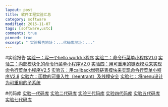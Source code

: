 ```yaml
---
layout: post
title: 软件工程实验汇总
category: software
modified: 2015-11-07
tags: [software,ustc]
comments: true
pinned: true
excerpt: " 实验报告地址：...代码库地址：..."
---
```

#实验报告
[实验一：写一个hello world小程序](https://www.shiyanlou.com/courses/reports/641974)
[实验二：命令行菜单小程序V1.0](https://www.shiyanlou.com/courses/reports/650482)
[实验三：内部模块化的命令行菜单小程序V2.0](https://www.shiyanlou.com/courses/reports/650485)
[实验四：用可重用的链表模块来实现命令行菜单小程序V2.5](https://www.shiyanlou.com/courses/reports/695822)
[实验五：用callback增强链表模块来实现命令行菜单小程序V2.8](https://www.shiyanlou.com/courses/reports/710072)
[实验六：函数的可重入性（reentrant）及线程安全](https://www.shiyanlou.com/courses/reports/710138)
[实验七：将menu设计为可重用的子系统](https://www.shiyanlou.com/courses/reports/710139)

#代码库
[实验一代码库](http://git.shiyanlou.com/ch710798472/shiyanlou_cs122/src/master/lab1)
[实验二代码库](http://git.shiyanlou.com/ch710798472/shiyanlou_cs122/src/master/lab2)
[实验三代码库](http://git.shiyanlou.com/ch710798472/shiyanlou_cs122/src/master/lab3)
[实验四代码库](http://git.shiyanlou.com/ch710798472/shiyanlou_cs122/src/master/lab4)
[实验五代码库](http://git.shiyanlou.com/ch710798472/shiyanlou_cs122/src/master/lab5)
[实验七代码库](http://git.shiyanlou.com/ch710798472/shiyanlou_cs122/src/master/lab7)